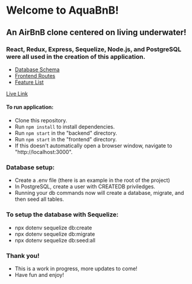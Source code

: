# Welcome to AquaBnB!

## An AirBnB clone centered on living underwater!
### React, Redux, Express, Sequelize, Node.js, and PostgreSQL were all used in the creation of this application.

* [Database Schema](https://github.com/jchau-623/AquaBnB/wiki/Users)
* [Frontend Routes](https://github.com/jchau-623/AquaBnB/wiki/Frontend-Routes)
* [Feature List](https://github.com/jchau-623/AquaBnB/wiki/MVP)

[Live Link](https://oct-aquabnb.herokuapp.com/)

#### To run application:
- Clone this repository.
- Run `npm install` to install dependencies.
- Run `npm start` in the "backend" directory.
- Run `npm start` in the "frontend" directory.
- If this doesn't automatically open a browser window, navigate to "http://localhost:3000".
### Database setup:
- Create a .env file (there is an example in the root of the project)
- In PostgreSQL, create a user with CREATEDB priviledges.
- Running your db commands now will create a database, migrate, and then seed all tables.
### To setup the database with Sequelize:
-  npx dotenv sequelize db:create
-  npx dotenv sequelize db:migrate
-  npx dotenv sequelize db:seed:all
### Thank you!
- This is a work in progress, more updates to come!
- Have fun and enjoy!
